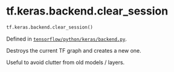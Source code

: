 <div itemscope itemtype="http://developers.google.com/ReferenceObject">
<meta itemprop="name" content="tf.keras.backend.clear_session" />
<meta itemprop="path" content="Stable" />
</div>

# tf.keras.backend.clear_session

``` python
tf.keras.backend.clear_session()
```



Defined in [`tensorflow/python/keras/backend.py`](https://www.tensorflow.org/code/tensorflow/python/keras/backend.py).

Destroys the current TF graph and creates a new one.

Useful to avoid clutter from old models / layers.